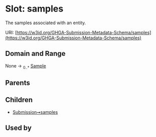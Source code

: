 
# Slot: samples


The samples associated with an entity.

URI: [https://w3id.org/GHGA-Submission-Metadata-Schema/samples](https://w3id.org/GHGA-Submission-Metadata-Schema/samples)


## Domain and Range

None &#8594;  <sub>0..\*</sub> [Sample](Sample.md)

## Parents


## Children

 *  [Submission➞samples](Submission_samples.md)

## Used by

